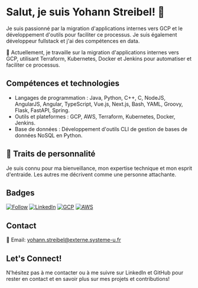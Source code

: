 # Salut, je suis Yohann Streibel! 👋

Je suis passionné par la migration d'applications internes vers GCP et le développement d'outils pour faciliter ce processus. Je suis également développeur fullstack et j'ai des compétences en data.

🚀 Actuellement, je travaille sur la migration d'applications internes vers GCP, utilisant Terraform, Kubernetes, Docker et Jenkins pour automatiser et faciliter ce processus.

## Compétences et technologies

- Langages de programmation : Java, Python, C++, C, NodeJS, AngularJS, Angular, TypeScript, Vue.js, Next.js, Bash, YAML, Groovy, Flask, FastAPI, Spring.
- Outils et plateformes : GCP, AWS, Terraform, Kubernetes, Docker, Jenkins.
- Base de données : Développement d'outils CLI de gestion de bases de données NoSQL en Python.

## 🌟 Traits de personnalité

Je suis connu pour ma bienveillance, mon expertise technique et mon esprit d'entraide. Les autres me décrivent comme une personne attachante.

## Badges

[![Follow](https://img.shields.io/github/followers/y-streibel-uiris?style=social)](https://github.com/y-streibel-uiris/)
[![LinkedIn](https://img.shields.io/badge/LinkedIn-Connect-blue)](https://www.linkedin.com/in/yohann-streibel-73a8a293)
[![GCP](https://img.shields.io/badge/GCP-Expert-blueviolet)](https://cloud.google.com/)
[![AWS](https://img.shields.io/badge/AWS-Certified-yellow)](https://aws.amazon.com/)

## Contact

📧 Email: yohann.streibel@externe.systeme-u.fr

## Let's Connect!

N'hésitez pas à me contacter ou à me suivre sur LinkedIn et GitHub pour rester en contact et en savoir plus sur mes projets et contributions!


